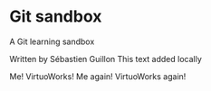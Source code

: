 # Git sandbox
A Git learning sandbox

Written by Sébastien Guillon
This text added locally

Me!
VirtuoWorks!
Me again!
VirtuoWorks again!
